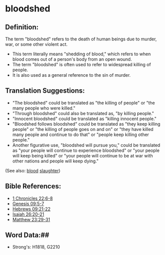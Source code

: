# bloodshed #

## Definition: ##

The term "bloodshed" refers to the death of human beings due to murder, war, or some other violent act.

* This term literally means "shedding of blood," which refers to when blood comes out of a person's body from an open wound.
* The term "bloodshed" is often used to refer to widespread killing of people.
* It is also used as a general reference to the sin of murder.

## Translation Suggestions: ##

* "The bloodshed" could be translated as "the killing of people" or "the many people who were killed."
* "Through bloodshed" could also be translated as, "by killing people."
* "Innocent bloodshed" could be translated as "killing innocent people."
* "Bloodshed follows bloodshed" could be translated as "they keep killing people" or "the killing of people goes on and on" or "they have killed many people and continue to do that" or "people keep killing other people."
* Another figurative use, "bloodshed will pursue you," could be translated as "your people will continue to experience bloodshed" or "your people will keep being killed" or "your people will continue to be at war with other nations and people will keep dying."

(See also: [blood](../kt/blood.md) [slaughter](../other/slaughter.md))

## Bible References: ##

* [1 Chronicles 22:6-8](rc://en/tn/help/1ch/22/06)
* [Genesis 09:5-7](rc://en/tn/help/gen/09/05)
* [Hebrews 09:21-22](rc://en/tn/help/heb/09/21)
* [Isaiah 26:20-21](rc://en/tn/help/isa/26/20)
* [Matthew 23:29-31](rc://en/tn/help/mat/23/29)

## Word Data:##

* Strong's: H1818, G2210

